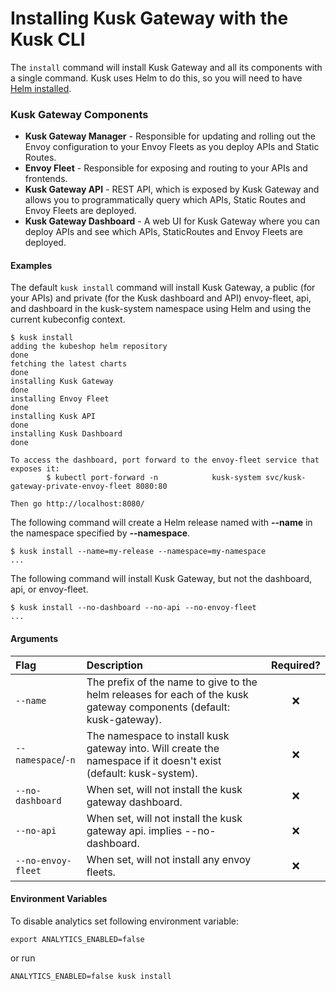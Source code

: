 # Installing Kusk Gateway with the Kusk CLI

The `install` command will install Kusk Gateway and all its components with a single command. 
Kusk uses Helm to do this, so you will need to have [Helm installed](https://helm.sh/docs/intro/install/).

### **Kusk Gateway Components**

* **Kusk Gateway Manager** - Responsible for updating and rolling out the Envoy configuration to your Envoy Fleets as you deploy APIs and Static Routes.
* **Envoy Fleet** - Responsible for exposing and routing to your APIs and frontends.
* **Kusk Gateway API** - REST API, which is exposed by Kusk Gateway and allows you to programmatically query which APIs, Static Routes and Envoy Fleets are deployed.
* **Kusk Gateway Dashboard** - A web UI for Kusk Gateway where you can deploy APIs and see which APIs, StaticRoutes and Envoy Fleets are deployed.

#### **Examples**

The default `kusk install` command will install Kusk Gateway, a public (for your APIs) and private (for the Kusk dashboard and API)
envoy-fleet, api, and dashboard in the kusk-system namespace using Helm and using the current kubeconfig context.

```shell
$ kusk install
adding the kubeshop helm repository
done
fetching the latest charts
done
installing Kusk Gateway
done
installing Envoy Fleet
done
installing Kusk API
done
installing Kusk Dashboard
done

To access the dashboard, port forward to the envoy-fleet service that exposes it:
        $ kubectl port-forward -n            kusk-system svc/kusk-gateway-private-envoy-fleet 8080:80

Then go http://localhost:8080/
```

The following command will create a Helm release named with **--name** in the namespace specified by **--namespace**.

```shell
$ kusk install --name=my-release --namespace=my-namespace
...
```

The following command will install Kusk Gateway, but not the dashboard, api, or envoy-fleet.

```shell
$ kusk install --no-dashboard --no-api --no-envoy-fleet
...
```

#### **Arguments**

| Flag                    | Description                                                                                                         | Required? |
|:------------------------|:--------------------------------------------------------------------------------------------------------------------|:---------:|
| `--name`                | The prefix of the name to give to the helm releases for each of the kusk gateway components (default: kusk-gateway). |     ❌     |
| `--namespace`/`-n`      | The namespace to install kusk gateway into. Will create the namespace if it doesn't exist (default: kusk-system).    |     ❌     |
| `--no-dashboard`        | When set, will not install the kusk gateway dashboard.                                                              |     ❌     |
| `--no-api`              | When set, will not install the kusk gateway api. implies --no-dashboard.                                            |     ❌     |
| `--no-envoy-fleet`      | When set, will not install any envoy fleets.                                                                        |     ❌     |

#### **Environment Variables**

To disable analytics set following environment variable:

```
export ANALYTICS_ENABLED=false
```

or run 
```
ANALYTICS_ENABLED=false kusk install
```

